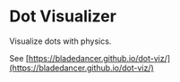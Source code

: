 # Dot Visualizer

Visualize dots with physics.

See [https://bladedancer.github.io/dot-viz/](https://bladedancer.github.io/dot-viz/)
